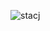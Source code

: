 
![stacj](https://user-images.githubusercontent.com/42346701/190710492-c2af9724-8503-4243-b158-55f9a6f62ed5.jpeg)
